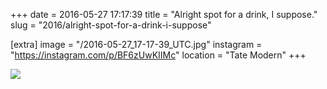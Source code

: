 +++
date = 2016-05-27 17:17:39
title = "Alright spot for a drink, I suppose."
slug = "2016/alright-spot-for-a-drink-i-suppose"

[extra]
image = "/2016-05-27_17-17-39_UTC.jpg"
instagram = "https://instagram.com/p/BF6zUwKIIMc"
location = "Tate Modern"
+++

<img src="/2016-05-27_17-17-39_UTC.jpg" />
